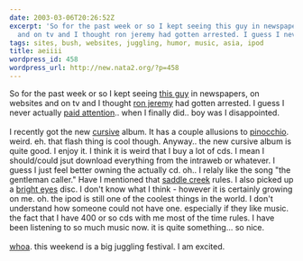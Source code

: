 ```yaml
---
date: 2003-03-06T20:26:52Z
excerpt: 'So for the past week or so I kept seeing this guy in newspapers, on websites
  and on tv and I thought ron jeremy had gotten arrested. I guess I never actually '
tags: sites, bush, websites, juggling, humor, music, asia, ipod
title: aeiiii
wordpress_id: 458
wordpress_url: http://new.nata2.org/?p=458
---
```


So for the past week or so I kept seeing <a href="http://i.cnn.net/cnn/2003/WORLD/asiapcf/south/03/06/bin.laden.alive/story.ksmohammed.ap.jpg">this guy</a> in newspapers, on websites and on tv and I thought <a href="http://www.ronjeremy-themovie.com/">ron jeremy</a> had gotten arrested. I guess I never actually <a href="http://edition.cnn.com/2003/WORLD/asiapcf/south/03/06/bin.laden.alive/index.html">paid attention</a>.. when I finally did..  boy was I disappointed.<br/><br/>I recently got the new <a href="http://www.cursivearmy.com">cursive</a> album. It has a couple allusions to <a href="http://nata2.info/humor/bush/GeorgieW.swf">pinocchio</a>. weird. eh. that flash thing is cool though. Anyway.. the new cursive album is quite good. I enjoy it. I think it is weird that I buy a lot of cds. I mean I should/could jsut download everything from the intraweb or whatever. I guess I just feel better owning the actually cd. oh.. I relaly like the song "the gentleman caller." Have I mentioned that <a href="http://saddlecreekrecords.com/">saddle creek</a> rules. I also picked up a <a href="http://www.speakeasy.org/~pjohnson/bright/bright.html">bright eyes</a> disc. I don't know what I think - however it is certainly growing on me. oh. the ipod is still one of the coolest things in the world. I don't understand how someone could not have one. especially if they like music. the fact that I have 400 or so cds with me most of the time rules. I have been listening to so much music now. it is quite something... so nice. <br/><br/><a href="http://nata2.info/humor/pictures/laulaja.jpg">whoa</a>. this weekend is a big juggling festival. I am excited. 

